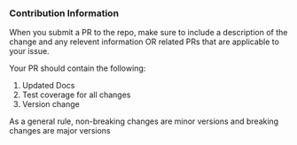 ### Contribution Information

When you submit a PR to the repo, make sure to include a description of the change and any relevent information OR related PRs that are applicable to your issue.

Your PR should contain the following:

1. Updated Docs
2. Test coverage for all changes
3. Version change

As a general rule, non-breaking changes are minor versions and breaking changes are major versions
